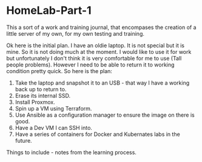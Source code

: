 # HomeLab-Part-1
This a sort of a work and training journal, that encompases the creation of a little server of my own, for my own testing and training.


Ok here is the initial plan. I have an oldie laptop. It is not special but it is mine. So it is not doing much at the moment. I would like to use it for work but unfortunately I don't think it is very comfortable for me to use (Tall people problems). However I need to be able to return it to working condition pretty quick. So here is the plan: 

1. Take the laptop and snapshot it to an USB - that way I have a working back up to return to. 
2. Erase its internal SSD. 
3. Install Proxmox.
4. Spin up a VM using Terraform.
5. Use Ansible as a configuration manager to ensure the image on there is good.
6. Have a Dev VM I can SSH into.
7. Have a series of containers for Docker and Kubernates labs in the future.

Things to include - notes from the learning process. 
